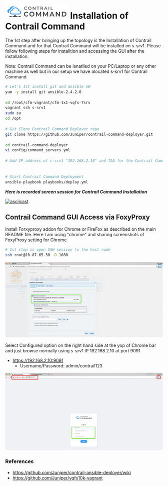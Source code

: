 # ![alt text](images/CC-Logo.png) Installation of Contrail Command


The 1st step after bringing up the topology is the Installation of Contrail Command and for that Contrail Command will be installed on s-srv1. Please follow following steps for installtion and accessing the GUI after the installation.


Note: Contrail Command can be isnatlled on your PC/Laptop or any other machine as well but in our setup we have alocated s-srv1 for Contrail Command

```bash
# Let's 1st install git and ansible SW
yum -y install git ansible-2.4.2.0

cd /root/cfm-vagrant/cfm-1x1-vqfx-7srv
vagrant ssh s-srv1
sudo su
cd /opt

# Git Clone Contrail Command Deployer repo
git clone https://github.com/Juniper/contrail-command-deployer.git

cd contrail-command-deployer
vi config/command_servers.yml

# Add IP address of s-srv1 "192.168.2.10" and TAG for the Contrail Command Container, for our testing we used 5.0-119


# Start Contrail Command Deployment 
ansible-playbook playbooks/deploy.yml
 ```

***Here is recorded screen session for Contrail Command Installation***

[![asciicast](https://asciinema.org/a/vh7WqrGOSbVoHxI4YCd1ohGS2.png)](https://asciinema.org/a/vh7WqrGOSbVoHxI4YCd1ohGS2)

## Contrail Command GUI Access via FoxyProxy

Install Forxyproxy addon for Chrome or FireFox as described on the main README file. Here I am using "chrome" and sharing screenshots of FoxyProxy setting for Chrome

```bash
# 1st step is open SSH session to the host node 
ssh root@10.87.65.30 -D 1080
 ```

![Contrail Command GUI](images/FoxyProxy-Chrome-Setttings.png)

Select Configured option on the right hand side at the yop of Chrome bar and just browse normally using s-srv1 IP 192.168.2.10 at port 9091

* https://192.168.2.10:9091
    * Username/Password: admin/contrail123

![Contrail Command GUI](images/FoxyProxy-Contrail-Command-UI.png)

### References

* <https://github.com/Juniper/contrail-ansible-deployer/wiki>
* <https://github.com/Juniper/vqfx10k-vagrant>